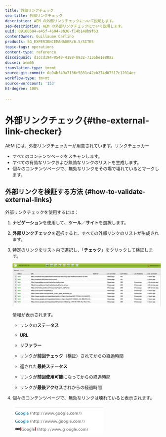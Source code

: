 ```yaml
---
title: 外部リンクチェック
seo-title: 外部リンクチェック
description: AEM の外部リンクチェックについて説明します。
seo-description: AEM の外部リンクチェックについて説明します。
uuid: 09160594-e45f-4604-8b36-f14b148b9f63
contentOwner: Guillaume Carlino
products: SG_EXPERIENCEMANAGER/6.5/SITES
topic-tags: operations
content-type: reference
discoiquuid: d1ccd194-8549-4188-8932-7136be1e88a2
docset: aem65
translation-type: tm+mt
source-git-commit: 0a94bf49a7136c5831c42eb274d07517c12014ec
workflow-type: tm+mt
source-wordcount: '153'
ht-degree: 100%

---
```



# 外部リンクチェック{#the-external-link-checker}

AEM には、外部リンクチェッカーが用意されています。リンクチェッカー

* すべてのコンテンツページをスキャンします。
* すべての有効なリンクおよび無効なリンクのリストを生成します。
* 個々のコンテンツページで、無効なリンクをその場で壊れているとマークします。

## 外部リンクを検証する方法  {#how-to-validate-external-links}

外部リンクチェックを使用するには：

1. **ナビゲーション**&#x200B;を使用して、**ツール**／**サイト**&#x200B;を選択します。
1. **外部リンクチェック**&#x200B;を選択すると、すべての外部リンクのリストが生成されます。
1. 特定のリンクをリスト内で選択し、「**チェック**」をクリックして検証します。

   ![](assets/telc-01.png)

   情報が表示されます。

   * リンクの&#x200B;**ステータス**
   * **URL**
   * **リファラー**
   * リンクが&#x200B;**前回チェック**（検証）されてからの経過時間
   * 返された&#x200B;**最終ステータス**

   * リンクが&#x200B;**前回使用可能**&#x200B;になってからの経過時間
   * リンクが&#x200B;**最後アクセス**&#x200B;されからの経過時間

1. 個々のコンテンツページで、無効なリンクは壊れていると表示されます。

   ![](assets/chlimage_1-143.png)